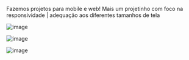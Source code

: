 Fazemos projetos para mobile e web! 
Mais um projetinho com foco na responsividade | adequação aos diferentes tamanhos de tela

![image](https://github.com/user-attachments/assets/d31cfcd2-ea41-45d4-aa4d-b676948f2372)

![image](https://github.com/user-attachments/assets/c419fb6d-d21a-4ad5-ab6a-c3ad3c91de4c)


![image](https://github.com/user-attachments/assets/c1fc284c-fc5f-4e44-92ff-72a500419c43)
